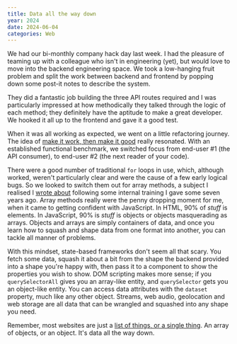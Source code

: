 ```yaml
---
title: Data all the way down
year: 2024
date: 2024-06-04
categories: Web
---
```


We had our bi-monthly company hack day last week. I had the pleasure of teaming up with a colleague who isn't in engineering (yet), but would love to move into the backend engineering space. We took a low-hanging fruit problem and split the work between backend and frontend by popping down some post-it notes to describe the system.

They did a fantastic job building the three API routes required and I was particularly impressed at how methodically they talked through the logic of each method; they definitely have the aptitude to make a great developer. We hooked it all up to the frontend and gave it a good test.

When it was all working as expected, we went on a little refactoring journey. The idea of [make it work, then make it good](https://medium.com/swlh/coding-faster-make-it-work-then-make-it-good-6aa988ebd8ab) really resonated. With an established functional benchmark, we switched focus from end-user #1 (the API consumer), to end-user #2 (the next reader of your code).

There were a good number of traditional `for` loops in use, which, although worked, weren't particularly clear and were the cause of a few early logical bugs. So we looked to switch them out for array methods, a subject I realised I [wrote about](/blog/more-js#array-methods) following some internal training I gave some seven years ago. Array methods really were the penny dropping moment for me, when it came to getting confident with JavaScript. In HTML, 90% of _stuff_ is elements. In JavaScript, 90% is _stuff_ is objects or objects masquerading as arrays. Objects and arrays are simply containers of data, and once you learn how to squash and shape data from one format into another, you can tackle all manner of problems.

With this mindset, state-based frameworks don't seem all that scary. You fetch some data, squash it about a bit from the shape the backend provided into a shape you're happy with, then pass it to a component to show the properties you wish to show. DOM scripting makes more sense; if you `querySelectorAll` gives you an array-like entity, and `querySelector` gets you an object-like entity. You can access data attributes with the `dataset` property, much like any other object. Streams, web audio, geolocation and web storage are all data that can be wrangled and squashed into any shape you need.

Remember, most websites are just a [list of things, or a single thing](/blog/city-life/#:~:text=We%20kid%20ourselves,it%20than%20that.). An array of objects, or an object. It's data all the way down.